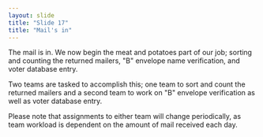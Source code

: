 ```yaml
---
layout: slide
title: "Slide 17"
title: "Mail's in"
---
```


The mail is in. We now begin the meat and potatoes part of our job; sorting and counting the returned mailers, "B" envelope name verification, and voter database entry.

Two teams are tasked to accomplish this; one team to sort and count the returned mailers and a second team to work on "B" envelope verification as well as voter database entry.

Please note that assignments to either team will change periodically, as team workload is dependent on the amount of mail received each day.